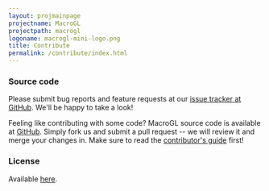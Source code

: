 ```yaml
---
layout: projmainpage
projectname: MacroGL
projectpath: macrogl
logoname: macrogl-mini-logo.png
title: Contribute
permalink: /contribute/index.html
---
```





### Source code

Please submit bug reports and feature requests at our [issue tracker at GitHub](https://github.com/storm-enroute/macrogl/issues).
We'll be happy to take a look!

Feeling like contributing with some code?
MacroGL source code is available at [GitHub](https://github.com/storm-enroute/macrogl).
Simply fork us and submit a pull request --
we will review it and merge your changes in.
Make sure to read the [contributor's guide](/dev/contribute/) first!


### License

Available [here](https://raw.githubusercontent.com/storm-enroute/macrogl/master/LICENSE).

<span id="licensebox"></span>

<script src="/resources/js/setlicense.js">_</script>
<script src="/resources/js/setlicense-macrogl.js">_</script>



